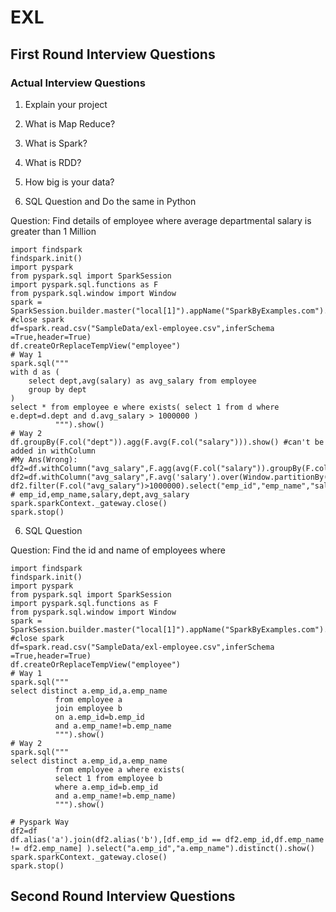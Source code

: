 # EXL

## First Round Interview Questions

### Actual Interview Questions

1. Explain your project

2. What is Map Reduce?

3. What is Spark?

4. What is RDD?

5. How big is your data?

5. SQL Question and Do the same in Python

Question: Find details of employee where average departmental salary is greater than 1 Million
```
import findspark
findspark.init()
import pyspark
from pyspark.sql import SparkSession
import pyspark.sql.functions as F
from pyspark.sql.window import Window
spark = SparkSession.builder.master("local[1]").appName("SparkByExamples.com").getOrCreate()
#close spark
df=spark.read.csv("SampleData/exl-employee.csv",inferSchema =True,header=True)
df.createOrReplaceTempView("employee")
# Way 1
spark.sql("""
with d as (
    select dept,avg(salary) as avg_salary from employee 
    group by dept
)
select * from employee e where exists( select 1 from d where e.dept=d.dept and d.avg_salary > 1000000 )
          """).show()
# Way 2
df.groupBy(F.col("dept")).agg(F.avg(F.col("salary"))).show() #can't be added in withColumn
#My Ans(Wrong):  df2=df.withColumn("avg_salary",F.agg(avg(F.col("salary")).groupBy(F.col("dept"))))
df2=df.withColumn("avg_salary",F.avg('salary').over(Window.partitionBy(F.col('dept'))).alias('avg_salary'))
df2.filter(F.col("avg_salary")>1000000).select("emp_id","emp_name","salary").show()
# emp_id,emp_name,salary,dept,avg_salary
spark.sparkContext._gateway.close()
spark.stop()
```
6. SQL Question 

Question: Find the id and name of employees where 

```
import findspark
findspark.init()
import pyspark
from pyspark.sql import SparkSession
import pyspark.sql.functions as F
from pyspark.sql.window import Window
spark = SparkSession.builder.master("local[1]").appName("SparkByExamples.com").getOrCreate()
#close spark
df=spark.read.csv("SampleData/exl-employee.csv",inferSchema =True,header=True)
df.createOrReplaceTempView("employee")
# Way 1
spark.sql("""
select distinct a.emp_id,a.emp_name 
          from employee a
          join employee b
          on a.emp_id=b.emp_id
          and a.emp_name!=b.emp_name
          """).show()
# Way 2
spark.sql("""
select distinct a.emp_id,a.emp_name 
          from employee a where exists(
          select 1 from employee b
          where a.emp_id=b.emp_id
          and a.emp_name!=b.emp_name)
          """).show()

# Pyspark Way
df2=df
df.alias('a').join(df2.alias('b'),[df.emp_id == df2.emp_id,df.emp_name != df2.emp_name] ).select("a.emp_id","a.emp_name").distinct().show()
spark.sparkContext._gateway.close()
spark.stop()
```

## Second Round Interview Questions